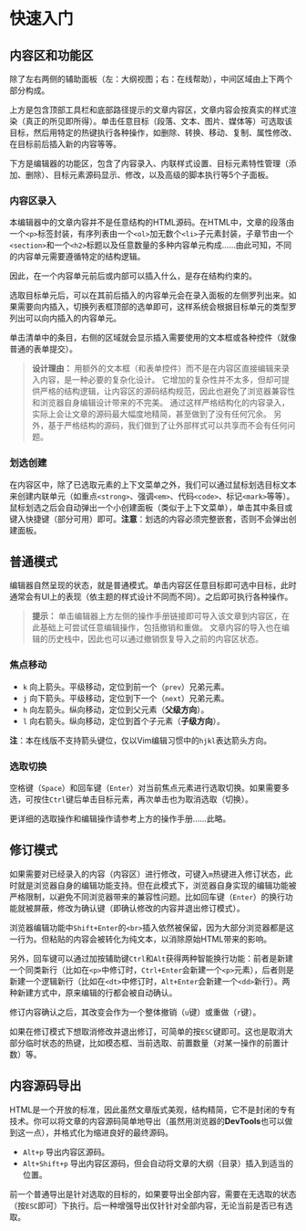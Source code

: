 # 快速入门

## 内容区和功能区

除了左右两侧的辅助面板（左：大纲视图；右：在线帮助），中间区域由上下两个部分构成。

上方是包含顶部工具栏和底部路径提示的文章内容区，文章内容会按真实的样式渲染（真正的所见即所得）。单击任意目标（段落、文本、图片、媒体等）可选取该目标，然后用特定的热键执行各种操作，如删除、转换、移动、复制、属性修改、在目标前后插入新的内容等等。

下方是编辑器的功能区，包含了内容录入、内联样式设置、目标元素特性管理（添加、删除）、目标元素源码显示、修改，以及高级的脚本执行等5个子面板。


### 内容区录入

本编辑器中的文章内容并不是任意结构的HTML源码。在HTML中，文章的段落由一个`<p>`标签封装，有序列表由一个`<ol>`加无数个`<li>`子元素封装，子章节由一个`<section>`和一个`<h2>`标题以及任意数量的多种内容单元构成……由此可知，不同的内容单元需要遵循特定的结构逻辑。

因此，在一个内容单元前后或内部可以插入什么，是存在结构约束的。

选取目标单元后，可以在其前后插入的内容单元会在录入面板的左侧罗列出来。如果需要向内插入，切换列表框顶部的选单即可，这样系统会根据目标单元的类型罗列出可以向内插入的内容单元。

单击清单中的条目，右侧的区域就会显示插入需要使用的文本框或各种控件（就像普通的表单提交）。

> **设计理由：**
> 用额外的文本框（和表单控件）而不是在内容区直接编辑来录入内容，是一种必要的复杂化设计。
> 它增加的复杂性并不太多，但却可提供严格的结构逻辑，让内容区的源码结构规范，因此也避免了浏览器兼容性和浏览器自身编辑设计带来的不完美。
> 通过这样严格结构化的内容录入，实际上会让文章的源码最大幅度地精简，甚至做到了没有任何冗余。
> 另外，基于严格结构的源码，我们做到了让外部样式可以共享而不会有任何问题。


### 划选创建

在内容区中，除了已选取元素的上下文菜单之外，我们可以通过鼠标划选目标文本来创建内联单元（如重点`<strong>`、强调`<em>`、代码`<code>`、标记`<mark>`等等）。鼠标划选之后会自动弹出一个小创建面板（类似于上下文菜单），单击其中条目或键入快捷键（部分可用）即可。**注意**：划选的内容必须完整嵌套，否则不会弹出创建面板。


## 普通模式

编辑器自然呈现的状态，就是普通模式。单击内容区任意目标即可选中目标，此时通常会有UI上的表现（依主题的样式设计不同而不同）。之后即可执行各种操作。

> **提示：**
> 单击编辑器上方左侧的操作手册链接即可导入该文章到内容区，在此基础上可尝试任意编辑操作，包括撤销和重做。
> 文章内容的导入也在编辑的历史栈中，因此也可以通过撤销恢复导入之前的内容区状态。


### 焦点移动

- `k` 向上箭头。平级移动，定位到前一个（`prev`）兄弟元素。
- `j` 向下箭头。平级移动，定位到下一个（`next`）兄弟元素。
- `h` 向左箭头。纵向移动，定位到父元素（**父级方向**）。
- `l` 向右箭头。纵向移动，定位到首个子元素（**子级方向**）。

**注**：本在线版不支持箭头键位，仅以Vim编辑习惯中的`hjkl`表达箭头方向。


### 选取切换

空格键（`Space`）和回车键（`Enter`）对当前焦点元素进行选取切换。如果需要多选，可按住`Ctrl`键后单击目标元素，再次单击也为取消选取（切换）。

更详细的选取操作和编辑操作请参考上方的操作手册……此略。


## 修订模式

如果需要对已经录入的内容（内容区）进行修改，可键入`m`热键进入修订状态，此时就是浏览器自身的编辑功能支持。但在此模式下，浏览器自身实现的编辑功能被严格限制，以避免不同浏览器带来的兼容性问题。比如回车键（`Enter`）的换行功能就被屏蔽，修改为确认键（即确认修改的内容并退出修订模式）。

浏览器编辑功能中`Shift+Enter`的`<br>`插入依然被保留，因为大部分浏览器都是这一行为。但粘贴的内容会被转化为纯文本，以消除原始HTML带来的影响。

另外，回车键可以通过加按辅助键`Ctrl`和`Alt`获得两种智能换行功能：前者是新建一个同类新行（比如在`<p>`中修订时，`Ctrl+Enter`会新建一个`<p>`元素），后者则是新建一个逻辑新行（比如在`<dt>`中修订时，`Alt+Enter`会新建一个`<dd>`新行）。两种新建方式中，原来编辑的行都会被自动确认。

修订内容确认之后，其改变会作为一个整体撤销（`u`键）或重做（`r`键）。

如果在修订模式下想取消修改并退出修订，可简单的按`ESC`键即可。这也是取消大部分临时状态的热键，比如模态框、当前选取、前置数量（对某一操作的前置计数）等。


## 内容源码导出

HTML是一个开放的标准，因此虽然文章版式美观，结构精简，它不是封闭的专有技术。你可以将文章的内容源码简单地导出（虽然用浏览器的**DevTools**也可以做到这一点），并格式化为缩进良好的最终源码。

- `Alt+p` 导出内容区源码。
- `Alt+Shift+p` 导出内容区源码，但会自动将文章的大纲（目录）插入到适当的位置。

前一个普通导出是针对选取的目标的，如果要导出全部内容，需要在无选取的状态（按`ESC`即可）下执行。后一种增强导出仅针针对全部内容，无论当前是否已有选取。

